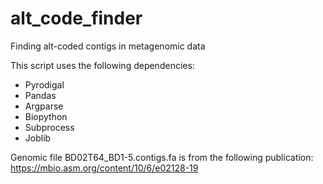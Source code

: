 # alt_code_finder
Finding alt-coded contigs in metagenomic data


This script uses the following dependencies:

- Pyrodigal 
- Pandas
- Argparse
- Biopython 
- Subprocess
- Joblib


Genomic file BD02T64_BD1-5.contigs.fa is from the following publication:
https://mbio.asm.org/content/10/6/e02128-19


